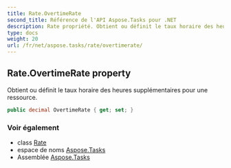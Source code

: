 ```yaml
---
title: Rate.OvertimeRate
second_title: Référence de l'API Aspose.Tasks pour .NET
description: Rate propriété. Obtient ou définit le taux horaire des heures supplémentaires pour une ressource.
type: docs
weight: 20
url: /fr/net/aspose.tasks/rate/overtimerate/
---
```

## Rate.OvertimeRate property

Obtient ou définit le taux horaire des heures supplémentaires pour une ressource.

```csharp
public decimal OvertimeRate { get; set; }
```

### Voir également

* class [Rate](../)
* espace de noms [Aspose.Tasks](../../rate/)
* Assemblée [Aspose.Tasks](../../../)


